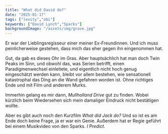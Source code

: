 ```yaml
---
title: "What did David do?"
date: "2025-01-17"
tags: ["levity","obi"]
keywords: ["David Lynch","Sparks"]
backgroundImage: "/assets/img/grave.jpg"
---
```

Er war der Lieblingsregisseur einer meiner Ex-Freundinnen. Und ich muss peinlicherweise gestehen, dass mich das eher gegen ihn eingenommen hat.

Gut, da gab es dieses Ohr im Gras. Aber hauptsächlich hat man doch Twin Peaks im Sinn, und obwohl das, was Serien betrifft, einen Paradigmenwechsel einleitete, und eigentlich nicht hoch genug eingeschätzt werden kann, bleibt vor allem bestehen, wie sensationell katastrophal das Ding an die Wand gefahren worden ist. Ohne richtiges Ende und mit Film und anderem Murks.

Immerhin gelang es mir dann, *Mullholland Drive* gut zu finden. Wobei kürzlich beim Wiedersehen sich mein damaliger Eindruck nicht bestätigen wollte.

Aber es gibt auch noch den Kurzfilm *What did Jack do?* Und so ist es am Ende doch keine Frage, ja er war ein Genie. Außerdem hat er Regie geführt bei einem Musikvideo von den Sparks. *I Predict*.
